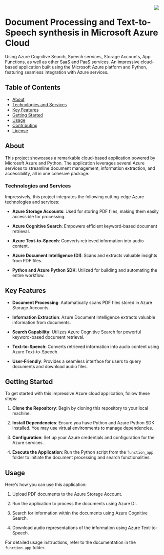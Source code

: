 


<img src="https://github.com/a-vishniavetski/azure-pdf-wav-pipeline/assets/132013288/f919ade1-95b2-4fc8-95ce-52e5389b8529" align="right">


# Document Processing and Text-to-Speech synthesis in Microsoft Azure Cloud
Using Azure Cognitive Search, Speech services, Storage Accounts, App Functions, as well as other SaaS and PaaS services.
An impressive cloud-based application built using the Microsoft Azure platform and Python, featuring seamless integration with Azure services.

## Table of Contents

- [About](#about)
- [Technologies and Services](#technologies-and-services)
- [Key Features](#key-features)
- [Getting Started](#getting-started)
- [Usage](#usage)
- [Contributing](#contributing)
- [License](#license)

## About

This project showcases a remarkable cloud-based application powered by Microsoft Azure and Python. The application leverages several Azure services to streamline document management, information extraction, and accessibility, all in one cohesive package.

### Technologies and Services

Impressively, this project integrates the following cutting-edge Azure technologies and services:

- **Azure Storage Accounts**: Used for storing PDF files, making them easily accessible for processing.

- **Azure Cognitive Search**: Empowers efficient keyword-based document retrieval.

- **Azure Text-to-Speech**: Converts retrieved information into audio content.

- **Azure Document Intelligence (DI)**: Scans and extracts valuable insights from PDF files.

- **Python and Azure Python SDK**: Utilized for building and automating the entire workflow.

## Key Features

- **Document Processing**: Automatically scans PDF files stored in Azure Storage Accounts.

- **Information Extraction**: Azure Document Intelligence extracts valuable information from documents.

- **Search Capability**: Utilizes Azure Cognitive Search for powerful keyword-based document retrieval.

- **Text-to-Speech**: Converts retrieved information into audio content using Azure Text-to-Speech.

- **User-Friendly**: Provides a seamless interface for users to query documents and download audio files.

## Getting Started

To get started with this impressive Azure cloud application, follow these steps:

1. **Clone the Repository**: Begin by cloning this repository to your local machine.

2. **Install Dependencies**: Ensure you have Python and Azure Python SDK installed. You may use virtual environments to manage dependencies.

3. **Configuration**: Set up your Azure credentials and configuration for the Azure services.

4. **Execute the Application**: Run the Python script from the `function_app` folder to initiate the document processing and search functionalities.

## Usage

Here's how you can use this application:

1. Upload PDF documents to the Azure Storage Account.

2. Run the application to process the documents using Azure DI.

3. Search for information within the documents using Azure Cognitive Search.

4. Download audio representations of the information using Azure Text-to-Speech.

For detailed usage instructions, refer to the documentation in the `function_app` folder.
